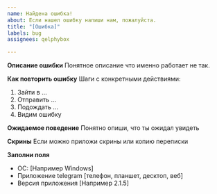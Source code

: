```yaml
---
name: Найдена ошибка!
about: Если нашел ошибку напиши нам, пожалуйста.
title: "[Ошибка]"
labels: bug
assignees: qelphybox

---
```


**Описание ошибки**
Понятное описание что именно работает не так.

**Как повторить ошибку**
Шаги с конкретными действиями:
1. Зайти в ...
2. Отправить ...
3. Подождать ...
4. Видим ошибку


**Ожидаемое поведение**
Понятно опиши, что ты ожидал увидеть

**Скрины**
Если можно приложи скрины или копию переписки

**Заполни поля**
 - ОС: [Например Windows]
 - Приложение telegram [телефон, планшет, десктоп, веб]
 - Версия приложения [Например 2.1.5]
